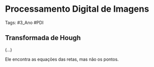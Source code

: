 # Processamento Digital de Imagens

Tags: #3_Ano #PDI

## Transformada de Hough

(...)

Ele encontra as equações das retas, mas não os pontos.